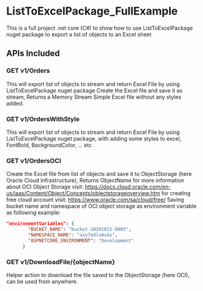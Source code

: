 # ListToExcelPackage_FullExample
This is a full project .net core (C#) to show how to use ListToExcelPackage nuget package to export a list of objects to an Excel sheet

## APIs Included
### GET v1/Orders
This will export list of objects to stream and return Excel File by using ListToExcelPackage nuget package
Create the Excel file and save it as stream, Returns a Memory Stream
Simple Excel file without any styles added.

### GET v1/OrdersWithStyle
This will export list of objects to stream and return Excel File by using ListToExcelPackage nuget package, with adding some styles to excel, FontBold, BackgroundColor, ... etc

### GET v1/OrdersOCI
Create the Excel file from list of objects and save it to ObjectStorage (here Oracle Cloud Infrastructure), Returns ObjectName
for more information about OCI Object Storage visit: https://docs.cloud.oracle.com/en-us/iaas/Content/Object/Concepts/objectstorageoverview.htm
for creating free cloud account visit: https://www.oracle.com/sa/cloud/free/
Saving bucket name and namespace of OCI object storage as environment variable as following example:
```json
"environmentVariables": {
        "BUCKET_NAME": "bucket-20201015-0005",
        "NAMESPACE_NAME": "axy7edlo4u4z",
        "ASPNETCORE_ENVIRONMENT": "Development"
      }
```
        
### GET v1/DownloadFile/{objectName}
Helper action to download the file saved to the ObjectStorage (here OCI), can be used from anywhere.

